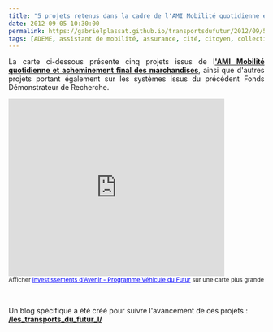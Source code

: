 ```yaml
---
title: "5 projets retenus dans la cadre de l'AMI Mobilité quotidienne et acheminement final des marchandises"
date: 2012-09-05 10:30:00
permalink: https://gabrielplassat.github.io/transportsdufutur/2012/09/5-projets-retenus-dans-la-cadre-de-lami-mobilite-quotidienne-et-acheminement-final-des-marchandises.html
tags: [ADEME, assistant de mobilité, assurance, cité, citoyen, collectivité, donnée data, Efficacité énergétique, innovation, internet, ITS, logistique, management de la mobilité, Service de mobilité]
---
```


<p style="text-align: justify;">La carte ci-dessous présente cinq projets issus de l<a href="https://gabrielplassat.github.io/transportsdufutur/2011/01/lademe-lance-un-appel-a-manifestations-dinteret-deplacements-quotidiens-des-personnes-et-acheminemen.html" target="_blank"><strong>'AMI Mobilité quotidienne et acheminement final des marchandises</strong></a>, ainsi que d'autres projets portant également sur les systèmes issus du précédent Fonds Démonstrateur de Recherche.</p> <iframe width="425" height="350" frameborder="0" scrolling="no" marginheight="0" marginwidth="0" src="https://maps.google.fr/maps/ms?msa=0&msid=205855594408780948467.0004b4833632a620154f4&hl=fr&ie=UTF8&t=h&ll=46.920255,3.735352&spn=10.507392,18.676758&z=5&output=embed"></iframe><br /><small>Afficher <a href="https://maps.google.fr/maps/ms?msa=0&msid=205855594408780948467.0004b4833632a620154f4&hl=fr&ie=UTF8&t=h&ll=46.920255,3.735352&spn=10.507392,18.676758&z=5&source=embed" style="color:#0000FF;text-align:left">Investissements d'Avenir - Programme Véhicule du Futur</a> sur une carte plus grande</small> <p style="text-align: justify;"> </p> <p>Un blog spécifique a été créé pour suivre l'avancement de ces projets : <a href="https://gabrielplassat.github.io/transportsdufutur/les_transports_du_futur_l/" target="_blank"><strong>/les_transports_du_futur_l/</strong></a></p>
